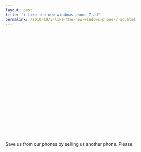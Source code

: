 ```yaml
---
layout: post
title: "i like the new windows phone 7 ad"
permalink: /2010/10/i-like-the-new-windows-phone-7-ad.html
---
```


<p><object width="560" height="340"><param name="movie" value="http://www.youtube.com/v/Dv-fbO-_xl0?fs=1&amp;hl=en_US"></param><param name="allowFullScreen" value="true"></param><param name="allowscriptaccess" value="always"></param><embed src="https://www.youtube.com/v/Dv-fbO-_xl0?fs=1&amp;hl=en_US" type="application/x-shockwave-flash" allowscriptaccess="always" allowfullscreen="true" width="560" height="340"></embed></object></p>

<p>Save us from our phones by selling us another phone.  Please.</p>


